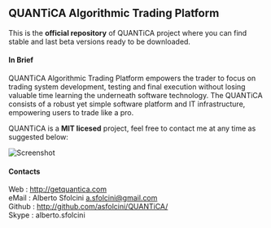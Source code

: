 ## QUANTiCA Algorithmic Trading Platform

This is the __official repository__ of QUANTiCA project where you can find stable and last beta versions ready to be downloaded.

#### In Brief
QUANTiCA Algorithmic Trading Platform empowers the trader to focus on trading system development, testing and final execution without losing valuable time learning the underneath software technology. The QUANTiCA consists of a robust yet simple software platform and IT infrastructure, empowering users to trade like a pro.

QUANTiCA is a __MIT licesed__ project, feel free to contact me at any time as suggested below:

![Screenshot](https://raw.githubusercontent.com/asfolcini/QUANTiCA/screenshot.png)

#### Contacts
Web    : http://getquantica.com<br>
eMail  : Alberto Sfolcini <a.sfolcini@gmail.com><br>
Github : http://github.com/asfolcini/QUANTiCA/<br>
Skype  : alberto.sfolcini<br>



